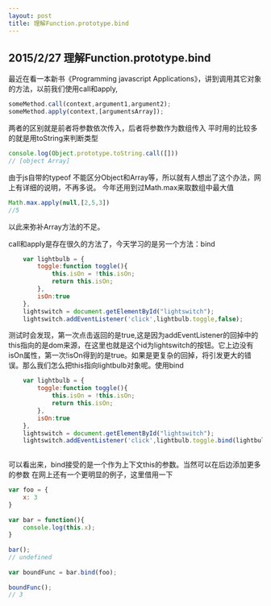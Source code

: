 ```yaml
---
layout: post
title: 理解Function.prototype.bind
---
```

## 2015/2/27 理解Function.prototype.bind

最近在看一本新书《Programming javascript Applications》，讲到调用其它对象的方法，以前我们使用call和apply,
```javascript
someMethod.call(context,argument1,argument2);
someMethod.apply(context,[argumentsArray]);
```
两者的区别就是前者将参数依次传入，后者将参数作为数组传入
平时用的比较多的就是用toString来判断类型
```js
console.log(Object.prototype.toString.call([]))
// [object Array]
```
由于js自带的typeof 不能区分Object和Array等，所以就有人想出了这个办法，网上有详细的说明，不再多说。
今年还用到过Math.max来取数组中最大值
```js
Math.max.apply(null,[2,5,3])
//5
```
以此来弥补Array方法的不足。

call和apply是存在很久的方法了，今天学习的是另一个方法：bind

```js
    var lightbulb = {
        toggle:function toggle(){
            this.isOn = !this.isOn;
            return this.isOn;
        },
        isOn:true
    },
    lightswitch = document.getElementById("lightswitch");
    lightswitch.addEventListener('click',lightbulb.toggle,false);
```
测试时会发现，第一次点击返回的是true,这是因为addEventListener的回掉中的this指向的是dom来源，在这里也就是这个id为lightswitch的按钮。它上边没有isOn属性，第一次!isOn得到的是true。如果是更复杂的回掉，将引发更大的错误。那么我们怎么把this指向lightbulb对象呢。使用bind

```js
    var lightbulb = {
        toggle:function toggle(){
            this.isOn = !this.isOn;
            return this.isOn;
        },
        isOn:true
    },
    lightswitch = document.getElementById("lightswitch");
    lightswitch.addEventListener('click',lightbulb.toggle.bind(lightbulb),false);
    
```

可以看出来，bind接受的是一个作为上下文this的参数。当然可以在后边添加更多的参数
在网上还有一个更明显的例子，这里借用一下
```js
var foo = {
    x: 3
}
 
var bar = function(){
    console.log(this.x);
}
 
bar(); 
// undefined
 
var boundFunc = bar.bind(foo);
 
boundFunc(); 
// 3
```